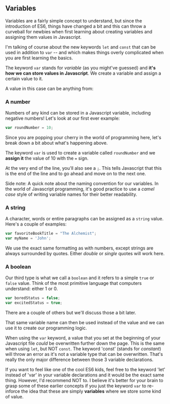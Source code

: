 ## Variables

Variables are a fairly simple concept to understand, but since the introduction of ES6, things have changed a bit and this can throw a curveball for newbies when first learning about creating variables and assigning them values in Javascript.

I'm talking of course about the new keywords `let` and `const` that can be used in addition to `var` -- and which makes things overly complicated when you are first learning the basics.

The keyword `var` stands for *variable* (as you might've guessed) and **it's how we can store values in Javascript**. We create a variable and assign a certain value to it.

A value in this case can be anything from:

### A number 
Numbers of any kind can be stored in a Javascript variable, including negative numbers! Let's look at our first ever example:

~~~js
var roundNumber = 10;
~~~

Since you are popping your cherry in the world of programming here, let's break down a bit about what's happening above.

The keyword `var` is used to create a variable called `roundNumber` and we **assign it** the value of 10 with the `=` sign.

At the very end of the line, you'll also see a `;`. This tells Javascript that this is the end of the line and to go ahead and move on to the next one.

Side note: A quick note about the naming convention for our variables. In the world of Javascript programming, it's good practice to use a *camel case* style of writing variable names for their better readability.

### A string

A character, words or entire paragraphs can be assigned as a `string` value. Here's a couple of examples:

~~~js
var favoriteBookTitle = "The Alchemist";
var myName = 'John';
~~~

We use the exact same formatting as with numbers, except strings are always surrounded by quotes. Either *double* or *single* quotes will work here.


### A boolean

Our third type is what we call a `boolean` and it refers to a simple `true` or `false` value. Think of the most primitive language that computers understand: either 1 or 0.

~~~js
var boredStatus = false;
var excitedStatus = true;
~~~


There are a couple of others but we'll discuss those a bit later.

That same variable name can then be used instead of the value and we can use it to create our programming logic.

When using the `var` keyword, a value that you set at the beginning of your Javascript file *could* be overwritten further down the page. This is the same when using `let`, but NOT `const`. The keyword 'const' (stands for *constant*) will throw an error as it's not a variable type that can be overwritten. That's really the only major difference between those 3 variable declarations.

If you want to feel like one of the cool ES6 kids, feel free to the keyword 'let' instead of 'var' in your variable declarations and it would be the exact same thing. However, I'd recommend NOT to. I believe it's better for your brain to grasp some of these earlier concepts if you just the keyword `var` to re-inforce the idea that these are simply **variables** where we store some kind of value.
